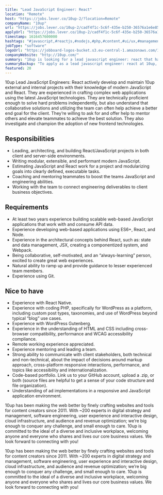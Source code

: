 ```yaml
---
title: "Lead JavaScript Engineer: React"
location: "Remote"
host: "https://jobs.lever.co/10up-2/?location=Remote"
companyName: "10up"
url: "https://jobs.lever.co/10up-2/cadf4f1c-5c6f-435e-b250-36576a1e6e85"
applyUrl: "https://jobs.lever.co/10up-2/cadf4f1c-5c6f-435e-b250-36576a1e6e85/apply"
timestamp: 1616457600000
hashtags: "#javascript,#reactjs,#nodejs,#php,#content,#ui/ux,#management,#css,#html,#wordpress"
jobType: "software"
logoUrl: "https://jobboard-logos-bucket.s3.eu-central-1.amazonaws.com/10up"
companyWebsite: "http://10up.com/"
summary: "10up is looking for a lead javascript engineer: react that has at least two years experience building scalable web."
summaryBackup: "To apply as a lead javascript engineer: react at 10up, you preferably need to have some knowledge of: #javascript, #reactjs, #nodejs."
featured: 20
---
```


10up Lead JavaScript Engineers: React actively develop and maintain 10up external and internal projects with their knowledge of modern JavaScript and React. They are experienced in crafting complex web applications using the latest JavaScript technologies. They are technically proficient enough to solve hard problems independently, but also understand that collaborative solutions and utilizing the team can often help achieve a better end goal for the client. They’re willing to ask for and offer help to mentor others and elevate teammates to achieve the best solution. They also investigate and champion the adoption of new frontend technologies.

## Responsibilities

*   Leading, architecting, and building React/JavaScript projects in both client and server-side environments.
*   Writing modular, extensible, and performant modern JavaScript.
*   Estimating JavaScript and React work for a project and modularizing goals into clearly defined, executable tasks.
*   Coaching and mentoring teammates to boost the teams JavaScript and engineering abilities.
*   Working with the team to connect engineering deliverables to client business objectives.

## Requirements

*   At least two years experience building scalable web-based JavaScript applications that work with and consume API data.
*   Experience developing web-based applications using ES6+, React, and Node.
*   Experience in the architectural concepts behind React, such as: state and data management, JSX, creating a componentized system, and Webpack.
*   Being collaborative, self-motivated, and an “always-learning” person, excited to create great web experiences.
*   Natural ability to ramp up and provide guidance to lesser experienced team members.
*   Experience using Git.

## Nice to have

*   Experience with React Native.
*   Experience with coding PHP, specifically for WordPress as a platform, including custom post types, taxonomies, and use of WordPress beyond typical “blog” use cases.
*   Experience with WordPress Gutenberg.
*   Experience in the understanding of HTML and CSS including cross-browser compatibility, performance and WCAG accessibility compliance.
*   Remote working experience appreciated.
*   Experience mentoring and leading a team.
*   Strong ability to communicate with client stakeholders, both technical and non-technical, about the impact of decisions around markup approach, cross-platform responsive interactions, performance, and topics like accessibility and internationalization.
*   Code-based portfolio. Link us to your GitHub account, upload a .zip, or both (source files are helpful to get a sense of your code structure and file organization).
*   Understanding of ad implementations in a responsive and JavaScript application environment.

10up has been making the web better by finely crafting websites and tools for content creators since 2011. With ~200 experts in digital strategy and management, software engineering, user experience and interactive design, cloud infrastructure, and audience and revenue optimization; we’re big enough to conquer any challenge, and small enough to care. 10up is committed to the ideal of a diverse and inclusive workplace, welcoming anyone and everyone who shares and lives our core business values. We look forward to connecting with you! 

10up has been making the web better by finely crafting websites and tools for content creators since 2011. With ~200 experts in digital strategy and management, software engineering, user experience and interactive design, cloud infrastructure, and audience and revenue optimization; we’re big enough to conquer any challenge, and small enough to care. 10up is committed to the ideal of a diverse and inclusive workplace, welcoming anyone and everyone who shares and lives our core business values. We look forward to connecting with you!
